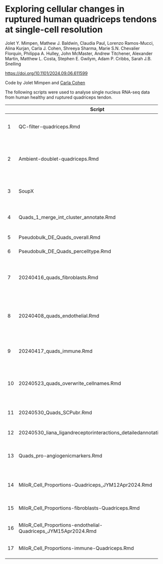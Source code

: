 # Exploring cellular changes in ruptured human quadriceps tendons at single-cell resolution
Jolet Y. Mimpen, Mathew J. Baldwin, Claudia Paul, Lorenzo Ramos-Mucci, Alina Kurjan, Carla J. Cohen, Shreeya Sharma, Marie S.N. Chevalier Florquin, Philippa A. Hulley, John McMaster, Andrew Titchener, Alexander Martin, Matthew L. Costa, Stephen E. Gwilym, Adam P. Cribbs,
Sarah J.B. Snelling  
  
https://doi.org/10.1101/2024.09.06.611599

Code by Jolet Mimpen and [Carla Cohen](https://github.com/carlacohen)

The following scripts were used to analyse single nucleus RNA-seq data from human healthy and ruptured quadriceps tendon.  


|  | Script | Purpose |
| ----- | ------ | ------- |
| 1 | QC-filter-quadriceps.Rmd | Initial QC and filtering on a per sample basis |
| 2 | Ambient-doublet-quadriceps.Rmd | Calculate decontX score and doublet score, filter out cells with high decontX score |
| 3 | SoupX | Detect ambient RNA using SoupX with manual setting |
| 4 | Quads_1_merge_int_cluster_annotate.Rmd | Merge, integrate, cluster, annotate |
| 5 | Pseudobulk_DE_Quads_overall.Rmd | Pseudobulk (overall) |
| 6 | Pseudobulk_DE_Quads_percelltype.Rmd | Pseudobulk (per cell type) |
| 7 | 20240416_quads_fibroblasts.Rmd |Fibroblasts: integrate, cluster, annotate (Figure 3D-F, H)  |
| 8 | 20240408_quads_endothelial.Rmd |Endothelial: integrate, cluster, annotate (Figure 4A-C, F)  |
| 9 | 20240417_quads_immune.Rmd | Immune: integrate, cluster, annotate (Figure 5) |
| 10 | 20240523_quads_overwrite_cellnames.Rmd | Rename clusters with finer annotation (Suppl Fig 10, Fig 6) |
| 11 | 20240530_Quads_SCPubr.Rmd | SCPubr Progeny and TF analysis (Figure 6B)|
| 12 | 20240530_liana_ligandreceptorinteractions_detailedannotation.Rmd | Liana (Figure 6A)|
| 13 | Quads_pro-angiogenicmarkers.Rmd |Plot pro-angiogenic markers (Supplementary Figures)) |
| 14 | MiloR_Cell_Proportions-Quadriceps_JYM12Apr2024.Rmd |MiloR: all cells (Figure 1D, Supplementary Figure 7)) |
| 15 | MiloR_Cell_Proportions-fibroblasts-Quadriceps.Rmd |MiloR: fibroblasts (Figure 3G)|
| 16 | MiloR_Cell_Proportions-endothelial-Quadriceps_JYM15Apr2024.Rmd |MiloR: endothelial (Figure 4D-E) |
| 17 | MiloR_Cell_Proportions-immune-Quadriceps.Rmd |MiloR: immune (was not included) |

